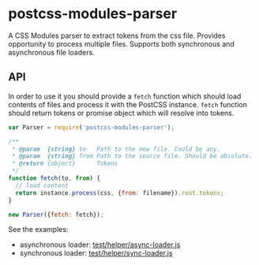 postcss-modules-parser
======================

A CSS Modules parser to extract tokens from the css file. Provides opportunity to process multiple files. Supports both synchronous and asynchronous file loaders.

## API

In order to use it you should provide a `fetch` function which should load contents of files and process it with the PostCSS instance. `fetch` function should return tokens or promise object which will resolve into tokens.

```javascript
var Parser = require('postcss-modules-parser');

/**
 * @param  {string} to   Path to the new file. Could be any.
 * @param  {string} from Path to the source file. Should be absolute.
 * @return {object}      Tokens
 */
function fetch(to, from) {
  // load content
  return instance.process(css, {from: filename}).root.tokens;
}

new Parser({fetch: fetch});
```

See the examples:
- asynchronous loader: [test/helper/async-loader.js](https://github.com/css-modules/postcss-modules-parser/blob/master/test/helper/async-loader.js)
- synchronous loader: [test/helper/sync-loader.js](https://github.com/css-modules/postcss-modules-parser/blob/master/test/helper/sync-loader.js)

